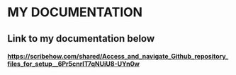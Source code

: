 # MY DOCUMENTATION
## Link to my documentation below


#### https://scribehow.com/shared/Access_and_navigate_Github_repository_files_for_setup__6Pr5cnrlT7qNUiU8-UYn0w